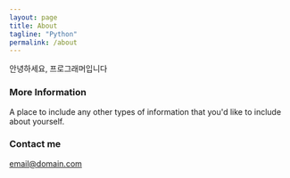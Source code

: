 ```yaml
---
layout: page
title: About
tagline: "Python"
permalink: /about
---
```


<p>안녕하세요, 프로그래머입니다<p>

### More Information

A place to include any other types of information that you'd like to include about yourself.

### Contact me

[email@domain.com](mailto:email@domain.com)
